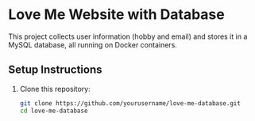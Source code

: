 # Love Me Website with Database

This project collects user information (hobby and email) and stores it in a MySQL database, all running on Docker containers.

## Setup Instructions

1. Clone this repository:
   ```bash
   git clone https://github.com/yourusername/love-me-database.git
   cd love-me-database
